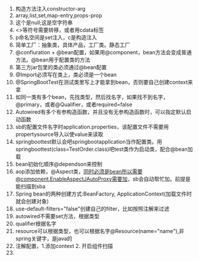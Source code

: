 1. 构造方法注入constructor-arg
2. array,list,set,map-entry,props-prop
3. <null/> 这个是null;<value/>这是空字符串
4. <>等符号需要转移，或者用cdata标签
5. p命名空间是set注入，c是构造注入
6. 简单工厂：抽象类，具体产品，工厂类。静态工厂
7. @confiuration + @bean配置，如果用@component，bean方法会变成普通方法。@bean用于配置类的方法
8. 第三方jar包里的类必须通过@bean配置
9. @Import必须写在类上，类必须是一个bean
10. @SpringBootTest在测试类里写上才能拿到bean，否则要自己创建context来拿
11. 如同一类有多个bean，先找类型，然后找名字，如果找不到名字，@primary，或者@Qualifier，或者required=false
12. Autowired有多个有参构造函数，并且没有无参构造函数时，可以指定默认启动函数
13. sb的配置文件名字时application.properties，该配置文件不需要用propertysource导入以使value来读取
14. springboottest默认会吧springbootapplication当作配置类。用springboottest(class=TestOrder.class)吧test类作为启动类，配合@bean加载
15. bean初始化顺序@dependson来控制
16. aop添加依赖，@Aspect类，同时必须是bean所以需要@component.EnableAspectJAutoProxy需要加，sb会自动帮忙加。前提是能扫描到sba
17. Spring bean的两种创建方式:BeanFactory, ApplicationContext(加载文件时就会创建对象)
18. use-default-filters="false"创建自己的filter，比如按照注解来过滤
19. autowired不需要set方法，根据类型
20. qualifier根据名字
21. resource可以根据类型，也可以根据名字@Resource(name="name"),非spring关键字，是java的
22. 注解配置，1.添加context 2. 开启组件扫描
23. 


